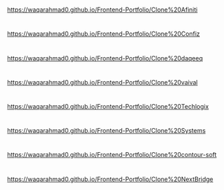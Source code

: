 #
 https://waqarahmad0.github.io/Frontend-Portfolio/Clone%20Afiniti
 #
  https://waqarahmad0.github.io/Frontend-Portfolio/Clone%20Confiz
  # 
  https://waqarahmad0.github.io/Frontend-Portfolio/Clone%20daqeeq
  #
  https://waqarahmad0.github.io/Frontend-Portfolio/Clone%20vaival
 #
 https://waqarahmad0.github.io/Frontend-Portfolio/Clone%20Techlogix
 #
 https://waqarahmad0.github.io/Frontend-Portfolio/Clone%20Systems
 #
 https://waqarahmad0.github.io/Frontend-Portfolio/Clone%20contour-soft
 #
 https://waqarahmad0.github.io/Frontend-Portfolio/Clone%20NextBridge
